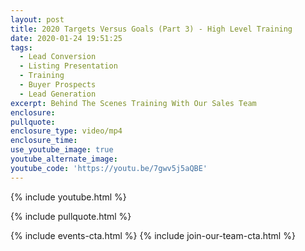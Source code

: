 ```yaml
---
layout: post
title: 2020 Targets Versus Goals (Part 3) - High Level Training
date: 2020-01-24 19:51:25
tags:
  - Lead Conversion
  - Listing Presentation
  - Training
  - Buyer Prospects
  - Lead Generation
excerpt: Behind The Scenes Training With Our Sales Team
enclosure:
pullquote:
enclosure_type: video/mp4
enclosure_time:
use_youtube_image: true
youtube_alternate_image:
youtube_code: 'https://youtu.be/7gwv5j5aQBE'
---
```


{% include youtube.html %}

{% include pullquote.html %}

{% include events-cta.html %} {% include join-our-team-cta.html %}